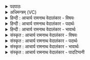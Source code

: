 <details><summary>पदपाठः</summary>

ए꣣व꣢। रा꣣तिः꣢। तु꣣विमघ। तुवि। मघ। वि꣡श्वे꣢꣯भिः। धा꣣यि। धातृ꣡भिः꣢। अ꣡ध꣢꣯। चि꣣त्। इन्द्र। नः। स꣡चा꣢꣯। ८२५।
</details>

<details><summary>अधिमन्त्रम् (VC)</summary>

- इन्द्रः
- श्रुतकक्षः सुकक्षो वा आङ्गिरसः
- गायत्री
- षड्जः
</details>

<details><summary>हिन्दी : आचार्य रामनाथ वेदालंकार - विषयः</summary>

इस प्रकार अपने आत्मा को उद्बोधन देकर अब परमात्मा को कहते हैं।
</details>

<details><summary>हिन्दी : आचार्य रामनाथ वेदालंकार - पदार्थः</summary>

पदार्थान्वयभाषाः -  हे (तुविमघ) बहुत धनी परमेश ! (एव) सचमुच,तेरा (रातिः) दान (विश्वेभिः) सब (धातृभिः) धारकों के द्वारा (धायि) धारण किया हुआ है। (अध चित्) इसके अतिरिक्त,हे (इन्द्र) परमैश्वर्यवन् विपत्तिविदारक परमात्मन् ! तू (नः) हमारा (सचा) नित्य का साथी है ॥२॥
</details>

<details><summary>हिन्दी : आचार्य रामनाथ वेदालंकार - भावार्थः</summary>

भावार्थभाषाः -  जगदीश्वर यदि हमारा सखा हो जाता है तो हमारे लिए कुछ भी दुर्लभ नहीं रहता ॥२॥
</details>

<details><summary>संस्कृत : आचार्य रामनाथ वेदालंकार - विषयः</summary>

एवं स्वात्मानमुद्बोध्य सम्प्रति परमात्मानं ब्रूते।
</details>

<details><summary>संस्कृत : आचार्य रामनाथ वेदालंकार - पदार्थः</summary>

पदार्थान्वयभाषाः -  हे (तुविमघ) बहुधन परमेश ! (एव) सत्यमेव,तव (रातिः) दानम् (विश्वेभिः) सर्वैः (धातृभिः) धारकैः (धायि) अधायि,धियते। (अध चित्) तदतिरिक्तम्,हे (इन्द्र) परमैश्वर्यवन् विपत्तिविदारक परमात्मन्,त्वम् (नः) अस्माकम् (सचा) नित्यं सहभवः सखा भवसि ॥२॥
</details>

<details><summary>संस्कृत : आचार्य रामनाथ वेदालंकार - भावार्थः</summary>

भावार्थभाषाः -  जगदीश्वरश्चेदस्माकं सखा जायते तर्हि न किमप्यस्मभ्यं दुर्लभम् ॥२॥
</details>

<details><summary>संस्कृत : आचार्य रामनाथ वेदालंकार - पादटिप्पनी</summary>

टिप्पणी:   १. ऋ० ८।९२।२९,अथ० २०।६०।२ उभयत्र ‘तुविमघ’ इत्यत्र ‘तु॑वीमघ॒’ ‘नः’ इत्यत्र च ‘मे॒’ इति पाठः।
</details>